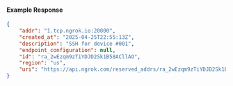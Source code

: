 <!-- Code generated for API Clients. DO NOT EDIT. -->

#### Example Response

```json
{
	"addr": "1.tcp.ngrok.io:20000",
	"created_at": "2025-04-25T22:55:13Z",
	"description": "SSH for device #001",
	"endpoint_configuration": null,
	"id": "ra_2wEzqm9zTiYDJD2Sk1B58ACllAO",
	"region": "us",
	"uri": "https://api.ngrok.com/reserved_addrs/ra_2wEzqm9zTiYDJD2Sk1B58ACllAO"
}
```
